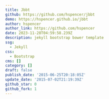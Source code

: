 ```yaml
---
title: Jbbt
github: https://github.com/hspencer/jbbt
demo: https://hspencer.github.io/jbbt
author: hspencer
author_link: https://github.com/hspencer
date: 2023-11-28T04:59:58.239Z
description: jekyll bootstrap bower template
ssg:
  - Jekyll
css:
  - Bootstrap
cms: []
category: []
draft: false
publish_date: '2015-06-25T20:18:05Z'
update_date: '2015-07-02T21:19:39Z'
github_star: 0
github_fork: 1
---
```

